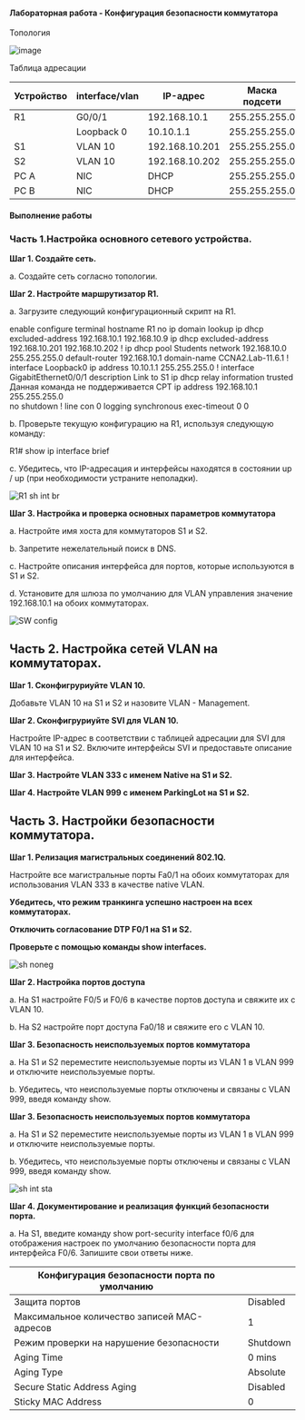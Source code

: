 #### Лабораторная работа - Конфигурация безопасности коммутатора 

Топология

![image](https://github.com/DowningSun/OTUS/assets/156109695/ace2cf4e-1750-4e8a-99f0-6aae30273039)

Таблица адресации

| Устройство | interface/vlan | IP-адрес | Маска подсети |
| ------ | ------ | ------ |  ------ |
| R1 | G0/0/1 | 192.168.10.1 | 255.255.255.0 |
| | Loopback 0 | 10.10.1.1 | 255.255.255.0 |
| S1 | VLAN 10 | 192.168.10.201 | 255.255.255.0 |
| S2 | VLAN 10 | 192.168.10.202 | 255.255.255.0 |
| PC A | NIC | DHCP | 255.255.255.0 |
| PC B | NIC | DHCP | 255.255.255.0 |

#### Выполнение работы

### Часть 1.Настройка основного сетевого устройства.

**Шаг 1. Создайте сеть.**
             
a. Создайте сеть согласно топологии.

**Шаг 2. Настройте маршрутизатор R1.**

a. Загрузите следующий конфигурационный скрипт на R1.

enable
configure terminal
hostname R1
no ip domain lookup
ip dhcp excluded-address 192.168.10.1 192.168.10.9
ip dhcp excluded-address 192.168.10.201 192.168.10.202
!
ip dhcp pool Students
 network 192.168.10.0 255.255.255.0
 default-router 192.168.10.1
 domain-name CCNA2.Lab-11.6.1
!
interface Loopback0
 ip address 10.10.1.1 255.255.255.0
!
interface GigabitEthernet0/0/1
 description Link to S1
 ip dhcp relay information trusted     Данная команда не поддерживается CPT
 ip address 192.168.10.1 255.255.255.0     
 no shutdown
!
line con 0
 logging synchronous
 exec-timeout 0 0

b. Проверьте текущую конфигурацию на R1, используя следующую команду:

R1# show ip interface brief

c. Убедитесь, что IP-адресация и интерфейсы находятся в состоянии up / up (при необходимости устраните неполадки).

![R1 sh int br](https://github.com/DowningSun/OTUS/assets/156109695/344525b2-b359-45f4-b564-5350ccaacd63)


**Шаг 3. Настройка и проверка основных параметров коммутатора**

a. Настройте имя хоста для коммутаторов S1 и S2.

b. Запретите нежелательный поиск в DNS.

c. Настройте описания интерфейса для портов, которые используются в S1 и S2.

d. Установите для шлюза по умолчанию для VLAN управления значение 192.168.10.1 на обоих коммутаторах.

![SW config](https://github.com/DowningSun/OTUS/assets/156109695/81aa3de0-3efb-4b57-b6a5-f83fb802bab1)


## Часть 2. Настройка сетей VLAN на коммутаторах.

**Шаг 1. Сконфигруриуйте VLAN 10.**

Добавьте VLAN 10 на S1 и S2 и назовите VLAN - Management.

**Шаг 2. Сконфигруриуйте SVI для VLAN 10.**

Настройте IP-адрес в соответствии с таблицей адресации для SVI для VLAN 10 на S1 и S2. Включите интерфейсы SVI и предоставьте описание для интерфейса.

**Шаг 3. Настройте VLAN 333 с именем Native на S1 и S2.**

**Шаг 4. Настройте VLAN 999 с именем ParkingLot на S1 и S2.**

## Часть 3. Настройки безопасности коммутатора.

**Шаг 1. Релизация магистральных соединений 802.1Q.**

Настройте все магистральные порты Fa0/1 на обоих коммутаторах для использования VLAN 333 в качестве native VLAN.

**Убедитесь, что режим транкинга успешно настроен на всех коммутаторах.**

**Отключить согласование DTP F0/1 на S1 и S2.**

**Проверьте с помощью команды show interfaces.**

![sh noneg](https://github.com/DowningSun/OTUS/assets/156109695/f4861107-b448-41cc-a731-6ea650a278b8)


**Шаг 2. Настройка портов доступа**

a. На S1 настройте F0/5 и F0/6 в качестве портов доступа и свяжите их с VLAN 10.

b. На S2 настройте порт доступа Fa0/18 и свяжите его с VLAN 10.

**Шаг 3. Безопасность неиспользуемых портов коммутатора**

a. На S1 и S2 переместите неиспользуемые порты из VLAN 1 в VLAN 999 и отключите неиспользуемые порты.

b. Убедитесь, что неиспользуемые порты отключены и связаны с VLAN 999, введя команду  show.

**Шаг 3. Безопасность неиспользуемых портов коммутатора**

a. На S1 и S2 переместите неиспользуемые порты из VLAN 1 в VLAN 999 и отключите неиспользуемые порты.

b. Убедитесь, что неиспользуемые порты отключены и связаны с VLAN 999, введя команду  show.

![sh int sta](https://github.com/DowningSun/OTUS/assets/156109695/9a5a2b8a-8d72-4c53-9c45-7cbfd4a4b87c)

**Шаг 4. Документирование и реализация функций безопасности порта.**

a. На S1, введите команду show port-security interface f0/6  для отображения настроек по умолчанию безопасности порта для интерфейса F0/6. Запишите свои ответы ниже.

| Конфигурация безопасности порта по умолчанию | |
| ------ | ------ |
| Защита портов | Disabled |
| Максимальное количество записей MAC-адресов | 1 |
| Режим проверки на нарушение безопасности | Shutdown |
| Aging Time | 0 mins |
| Aging Type | Absolute |
| Secure Static Address Aging | Disabled |
| Sticky MAC Address | 0 |

